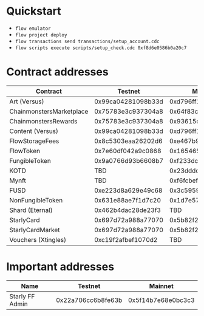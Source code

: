 # Quickstart

* `flow emulator`
* `flow project deploy`
* `flow transactions send transactions/setup_account.cdc`
* `flow scripts execute scripts/setup_check.cdc 0xf8d6e0586b0a20c7`

# Contract addresses

| Contract                 | Testnet            | Mainnet            |
| ------------------------ | ------------------ | ------------------ |
| Art (Versus)             | 0x99ca04281098b33d | 0xd796ff17107bbff6 |
| ChainmonstersMarketplace | 0x75783e3c937304a8 | 0x64f83c60989ce555 |
| ChainmonstersRewards     | 0x75783e3c937304a8 | 0x93615d25d14fa337 |
| Content (Versus)         | 0x99ca04281098b33d | 0xd796ff17107bbff6 |
| FlowStorageFees          | 0x8c5303eaa26202d6 | 0xe467b9dd11fa00df |
| FlowToken                | 0x7e60df042a9c0868 | 0x1654653399040a61 |
| FungibleToken            | 0x9a0766d93b6608b7 | 0xf233dcee88fe0abe |
| KOTD                     | TBD                | 0x23dddd854fcc8c6f |
| Mynft                    | TBD                | 0xf6fcbef550d97aa5 |
| FUSD                     | 0xe223d8a629e49c68 | 0x3c5959b568896393 |
| NonFungibleToken         | 0x631e88ae7f1d7c20 | 0x1d7e57aa55817448 |
| Shard (Eternal)          | 0x462b4dac28de23f3 | TBD                |
| StarlyCard               | 0x697d72a988a77070 | 0x5b82f21c0edf76e3 |
| StarlyCardMarket         | 0x697d72a988a77070 | 0x5b82f21c0edf76e3 |
| Vouchers (Xtingles)      | 0xc19f2afbef1070d2 | TBD               |

# Important addresses

| Name                     | Testnet            | Mainnet            |
| ------------------------ | ------------------ | ------------------ |
| Starly FF Admin          | 0x22a706cc6b8fe63b | 0x5f14b7e68e0bc3c3 |
